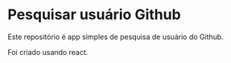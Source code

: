 # Pesquisar usuário Github

Este repositório é app simples de pesquisa de usuário do Github. 

Foi criado usando react.
